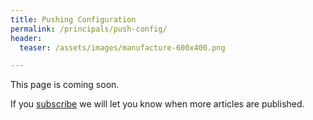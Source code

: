 ```yaml
---
title: Pushing Configuration
permalink: /principals/push-config/
header:
  teaser: /assets/images/manufacture-600x400.png

---
```

This page is coming soon.

If you [subscribe](/subscribe/) we will let you know when more articles are published.
